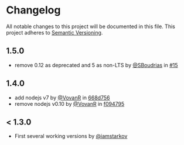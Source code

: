 # Changelog

All notable changes to this project will be documented in this file.
This project adheres to [Semantic Versioning](http://semver.org/).

## 1.5.0

* remove 0.12 as deprecated and 5 as non-LTS by [@SBoudrias][] in [#15][]

[@SBoudrias]: https://github.com/SBoudrias/
[#15]: https://github.com/iamstarkov/generator-travis/pull/15


## 1.4.0

* add nodejs v7 by [@VovanR][] in [668d756][]
* remove nodejs v0.10 by [@VovanR][] in [f094795][]

[@VovanR]: https://github.com/VovanR/
[668d756]: https://github.com/iamstarkov/generator-travis/commit/668d756
[f094795]: https://github.com/iamstarkov/generator-travis/commit/f094795

## < 1.3.0

* First several working versions by [@iamstarkov][]

[@iamstarkov]: https://github.com/iamstarkov/
